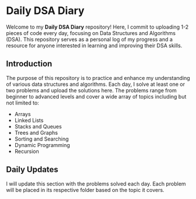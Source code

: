 # Daily DSA Diary

Welcome to my **Daily DSA Diary** repository! Here, I commit to uploading 1-2 pieces of code every day, focusing on Data Structures and Algorithms (DSA). This repository serves as a personal log of my progress and a resource for anyone interested in learning and improving their DSA skills.

## Introduction

The purpose of this repository is to practice and enhance my understanding of various data structures and algorithms. Each day, I solve at least one or two problems and upload the solutions here. The problems range from beginner to advanced levels and cover a wide array of topics including but not limited to:

- Arrays
- Linked Lists
- Stacks and Queues
- Trees and Graphs
- Sorting and Searching
- Dynamic Programming
- Recursion

## Daily Updates
I will update this section with the problems solved each day. Each problem will be placed in its respective folder based on the topic it covers.



